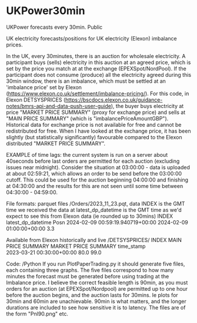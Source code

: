 # UKPower30min
UKPower forecasts every 30min. Public

UK electricity forecasts/positions for UK electricity (Elexon) imbalance prices.

In the UK, every 30minutes, there is an auction for wholesale electricity. A participant buys (sells) electricity in this auction at an agreed price, which is set by the price you match at at the exchange (EPEXSpot/NordPool). If the participant does not consume (produce) all the electricity agreed during this 30min window, there is an imbalance, which must be settled at an 'imbalance price' set by Elexon (https://www.elexon.co.uk/settlement/imbalance-pricing/). For this code, in Elexon DETSYSPRICES (https://bscdocs.elexon.co.uk/guidance-notes/bmrs-api-and-data-push-user-guide), the buyer buys electricity at price "MARKET PRICE SUMMARY" (proxy for exchange price) and sells at "MAIN PRICE SUMMARY" (which is "imbalancePriceAmountGBP"). Historical data for exchange price is not available for free and cannot be redistributed for free. When I have looked at the exchange price, it has been slightly (but statistically significantly) favourable compared to the Elexon distributed "MARKET PRICE SUMMARY".

EXAMPLE of time lags: the current system is run on a server about 40seconds before last orders are permitted for each auction (excluding issues near midnight). Consider the situation at 03:00:00 - data is uploaded at about 02:59:21, which allows an order to be send before the 03:00:00 cutoff. This could be used for the auction beginning 04:00:00 and finishing at 04:30:00 and the results for this are not seen until some time between 04:30:00 - 04:59:00.

File formats: parquet files
/Orders/2023_11_23.pqt, data
INDEX is the GMT time we received the data at
latest_dp_datetime is the GMT time as we'd expect to see this from Elexon data (ie rounded up to 30mins)
INDEX                                       latest_dp_datetime   Posn
2024-02-09 00:59:19.940719+00:00 2024-02-09 01:00:00+00:00       3.3

Available from Elexon historically and live
/DETSYSPRICES/
INDEX                           MAIN PRICE SUMMARY  MARKET PRICE SUMMARY
time_stamp                                                         
2023-03-21 00:30:00+00:00                80.0                  99.0

Code: /Python
If you run PlotPaperTrading.py it should generate five files, each containing three graphs. The five files correspond to how many minutes the forecast must be generated before using trading at the Imbalance price. I believe the correct feasible length is 90min, as you must orders for an auction (at EPEXSpot/Nordpool) are permitted up to one hour before the auction begins, and the auction lasts for 30mins. Ie plots for 30min and 60min are unachievable. 90min is what matters, and the longer durations are included to see how sensitive it is to latency. The files are of the form "Pnl90.png" etc.
